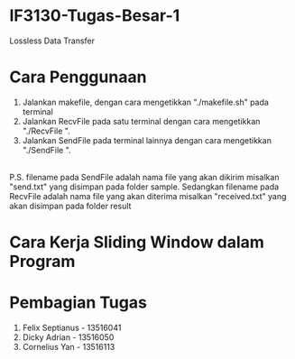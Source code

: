 # IF3130-Tugas-Besar-1
Lossless Data Transfer

# Cara Penggunaan

1. Jalankan makefile, dengan cara mengetikkan "./makefile.sh" pada terminal
2. Jalankan RecvFile pada satu terminal dengan cara mengetikkan "./RecvFile <Filename> <Windowsize> <Buffersize> <Port>".
3. Jalankan SendFile pada terminal lainnya dengan cara mengetikkan "./SendFile <Filename> <Windowsize> <Buffersize> <DestinationIP> <DestinationPort>".
<br/>
P.S. filename pada SendFile adalah nama file yang akan dikirim misalkan "send.txt" yang disimpan pada folder sample. Sedangkan filename pada RecvFile adalah nama file yang akan diterima misalkan "received.txt" yang akan disimpan pada folder result   

# Cara Kerja Sliding Window dalam Program


# Pembagian Tugas
1. Felix Septianus - 13516041
2. Dicky Adrian - 13516050
3. Cornelius Yan - 13516113